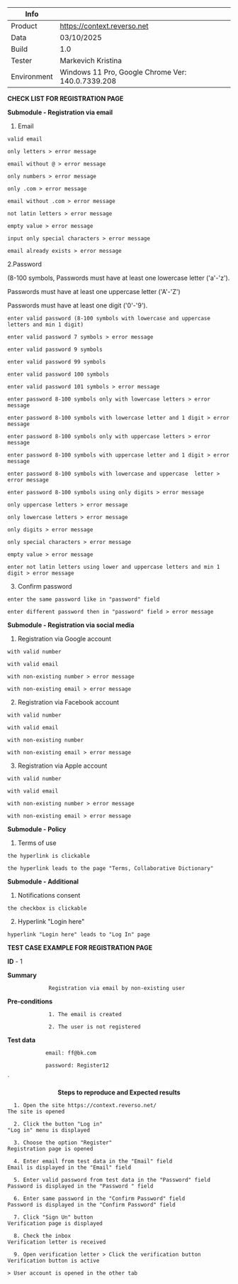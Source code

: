 

| Info| | 
|-----------|-------|
| Product      | https://context.reverso.net  | 
| Data      | 03/10/2025  | 
| Build      | 1.0   |
| Tester    | Markevich Kristina   | 
| Environment	    | Windows 11 Pro, Google Chrome Ver: 140.0.7339.208   | 

**CHECK LIST FOR REGISTRATION PAGE**

**Submodule - Registration via email**

1. Email
```
valid email 

only letters > error message

email without @ > error message

only numbers > error message

only .com > error message

email without .com > error message

not latin letters > error message

empty value > error message

input only special characters > error message

email already exists > error message
```

2.Password 

(8-100 symbols,
Passwords must have at least one lowercase letter ('a'-'z').

Passwords must have at least one uppercase letter ('A'-'Z')

Passwords must have at least one digit ('0'-'9').
```
enter valid password (8-100 symbols with lowercase and uppercase letters and min 1 digit)

enter valid password 7 symbols > error message

enter valid password 9 symbols

enter valid password 99 symbols

enter valid password 100 symbols

enter valid password 101 symbols > error message

enter password 8-100 symbols only with lowercase letters > error message

enter password 8-100 symbols with lowercase letter and 1 digit > error message

enter password 8-100 symbols only with uppercase letters > error message

enter password 8-100 symbols with uppercase letter and 1 digit > error message

enter password 8-100 symbols with lowercase and uppercase  letter > error message

enter password 8-100 symbols using only digits > error message

only uppercase letters > error message

only lowercase letters > error message

only digits > error message

only special characters > error message

empty value > error message

enter not latin letters using lower and uppercase letters and min 1 digit > error message
```

3. Confirm password
```
enter the same password like in "password" field 

enter different password then in "password" field > error message
```

**Submodule - Registration via social media**

1. Registration via Google account
```
with valid number 

with valid email

with non-existing number > error message

with non-existing email > error message
```
2. Registration via Facebook account
```
with valid number 

with valid email

with non-existing number

with non-existing email > error message
```
3. Registration via Apple account
```
with valid number 

with valid email

with non-existing number > error message

with non-existing email > error message
```
**Submodule - Policy**

1. Terms of use
```
the hyperlink is clickable 

the hyperlink leads to the page "Terms, Collaborative Dictionary"
```
**Submodule - Additional**

1. Notifications consent
```
the checkbox is clickable
```
2. Hyperlink "Login here"
```
hyperlink "Login here" leads to "Log In" page
```



**TEST CASE EXAMPLE FOR REGISTRATION PAGE**

**ID** - 1

**Summary**  

                 Registration via email by non-existing user 

**Pre-conditions**

                 1. The email is created

                 2. The user is not registered

**Test data**   

                email: ff@bk.com

                password: Register12
  `<p align="center"><strong>Steps to reproduce and   Expected results</strong></p>

      1. Open the site https://context.reverso.net/                                The site is opened

      2. Click the button "Log in"                                                 "Log in" menu is displayed
                     
      3. Choose the option "Register"                                              Registration page is opened
                     
      4. Enter email from test data in the "Email" field                           Email is displayed in the "Email" field
                     
      5. Enter valid password from test data in the "Password" field               Password is displayed in the "Password " field
                      
      6. Enter same password in the "Confirm Password" field                       Password is displayed in the "Confirm Password" field
                     
      7. Click "Sign Un" button                                                    Verification page is displayed
                     
      8. Check the inbox                                                           Verification letter is received 
                      
      9. Open verification letter > Click the verification button                  Verification button is active 
                                                                                   > User account is opened in the other tab
                     



